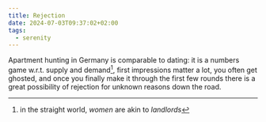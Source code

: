 ```yaml
---
title: Rejection
date: 2024-07-03T09:37:02+02:00
tags:
  - serenity
---
```


Apartment hunting in Germany is comparable to dating: it is a numbers game
w.r.t. supply and demand[^1], first impressions matter a lot, you often get
ghosted, and once you finally make it through the first few rounds there is a
great possibility of rejection for unknown reasons down the road.

[^1]: in the straight world, _women_ are akin to _landlords_
